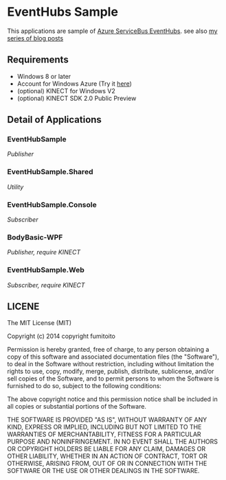EventHubs Sample
======

This applications are sample of [Azure ServiceBus EventHubs](http://azure.microsoft.com/ja-jp/services/event-hubs/).
see also [my series of blog posts](http://weathercook.hatenadiary.jp/category/EventHubs)

## Requirements

- Windows 8 or later
- Account for Windows Azure (Try it [here](http://azure.microsoft.com/ja-jp/pricing/free-trial/))
- (optional) KINECT for Windows V2
- (optional) KINECT SDK 2.0 Public Preview

## Detail of Applications

### EventHubSample

*Publisher*

### EventHubSample.Shared

*Utility*

### EventHubSample.Console

*Subscriber*

### BodyBasic-WPF

*Publisher, require KINECT*

### EventHubSample.Web

*Subscriber, require KINECT*

## LICENE

The MIT License (MIT)

Copyright (c) 2014 copyright fumitoito

Permission is hereby granted, free of charge, to any person obtaining a copy
of this software and associated documentation files (the "Software"), to deal
in the Software without restriction, including without limitation the rights
to use, copy, modify, merge, publish, distribute, sublicense, and/or sell
copies of the Software, and to permit persons to whom the Software is
furnished to do so, subject to the following conditions:

The above copyright notice and this permission notice shall be included in
all copies or substantial portions of the Software.

THE SOFTWARE IS PROVIDED "AS IS", WITHOUT WARRANTY OF ANY KIND, EXPRESS OR
IMPLIED, INCLUDING BUT NOT LIMITED TO THE WARRANTIES OF MERCHANTABILITY,
FITNESS FOR A PARTICULAR PURPOSE AND NONINFRINGEMENT. IN NO EVENT SHALL THE
AUTHORS OR COPYRIGHT HOLDERS BE LIABLE FOR ANY CLAIM, DAMAGES OR OTHER
LIABILITY, WHETHER IN AN ACTION OF CONTRACT, TORT OR OTHERWISE, ARISING FROM,
OUT OF OR IN CONNECTION WITH THE SOFTWARE OR THE USE OR OTHER DEALINGS IN
THE SOFTWARE.